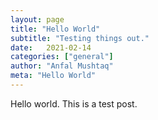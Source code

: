 ```yaml
---
layout: page
title: "Hello World"
subtitle: "Testing things out."
date:   2021-02-14
categories: ["general"]
author: "Anfal Mushtaq"
meta: "Hello World"
---
```


Hello world. This is a test post.